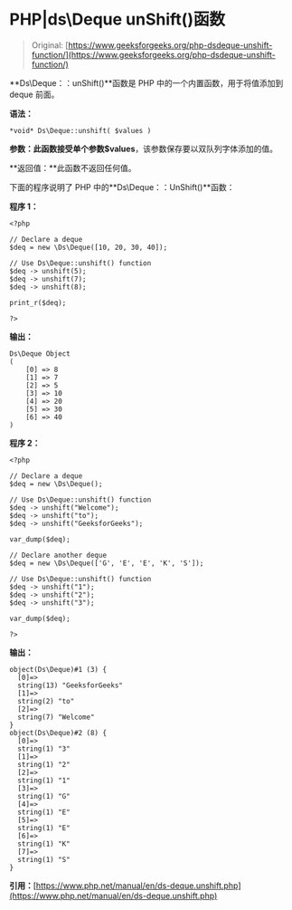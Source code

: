 # PHP|ds\Deque unShift()函数

> Original: [https://www.geeksforgeeks.org/php-dsdeque-unshift-function/](https://www.geeksforgeeks.org/php-dsdeque-unshift-function/)

**Ds\Deque：：unShift()**函数是 PHP 中的一个内置函数，用于将值添加到 deque 前面。

**语法：**

```
*void* Ds\Deque::unshift( $values )
```

**参数：**此函数接受单个参数**$values**，该参数保存要以双队列字体添加的值。

**返回值：**此函数不返回任何值。

下面的程序说明了 PHP 中的**Ds\Deque：：UnShift()**函数：

**程序 1：**

```
<?php 

// Declare a deque 
$deq = new \Ds\Deque([10, 20, 30, 40]); 

// Use Ds\Deque::unshift() function
$deq -> unshift(5);
$deq -> unshift(7);
$deq -> unshift(8);

print_r($deq);

?> 
```

**输出：**

```
Ds\Deque Object
(
    [0] => 8
    [1] => 7
    [2] => 5
    [3] => 10
    [4] => 20
    [5] => 30
    [6] => 40
)

```

**程序 2：**

```
<?php 

// Declare a deque 
$deq = new \Ds\Deque(); 

// Use Ds\Deque::unshift() function
$deq -> unshift("Welcome");
$deq -> unshift("to");
$deq -> unshift("GeeksforGeeks");

var_dump($deq);

// Declare another deque 
$deq = new \Ds\Deque(['G', 'E', 'E', 'K', 'S']); 

// Use Ds\Deque::unshift() function
$deq -> unshift("1");
$deq -> unshift("2");
$deq -> unshift("3");

var_dump($deq);

?>
```

**输出：**

```
object(Ds\Deque)#1 (3) {
  [0]=>
  string(13) "GeeksforGeeks"
  [1]=>
  string(2) "to"
  [2]=>
  string(7) "Welcome"
}
object(Ds\Deque)#2 (8) {
  [0]=>
  string(1) "3"
  [1]=>
  string(1) "2"
  [2]=>
  string(1) "1"
  [3]=>
  string(1) "G"
  [4]=>
  string(1) "E"
  [5]=>
  string(1) "E"
  [6]=>
  string(1) "K"
  [7]=>
  string(1) "S"
}

```

**引用：**[https://www.php.net/manual/en/ds-deque.unshift.php](https://www.php.net/manual/en/ds-deque.unshift.php)